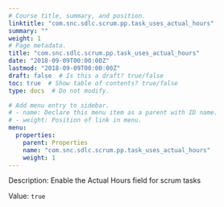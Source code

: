 ```yaml
---
# Course title, summary, and position.
linktitle: "com.snc.sdlc.scrum.pp.task_uses_actual_hours"
summary: ""
weight: 1
# Page metadata.
title: "com.snc.sdlc.scrum.pp.task_uses_actual_hours"
date: "2018-09-09T00:00:00Z"
lastmod: "2018-09-09T00:00:00Z"
draft: false  # Is this a draft? true/false
toc: true  # Show table of contents? true/false
type: docs  # Do not modify.

# Add menu entry to sidebar.
# - name: Declare this menu item as a parent with ID name.
# - weight: Position of link in menu.
menu:
  properties:
    parent: Properties
    name: "com.snc.sdlc.scrum.pp.task_uses_actual_hours"
    weight: 1
---
```


Description: Enable the Actual Hours field for scrum tasks



Value: `true`